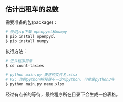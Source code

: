 ## 估计出租车的总数

需要准备的包(package)：

```bash
# 使用pip下载 openpyxl和numpy
$ pip install openpyxl
$ pip install numpy
```

执行方法：

```bash
# 进入程序目录
$ cd count-taxies

# python main.py 表格的文件名.xlsx
# PS: 你的python解释器不一定叫python，可能是python3等
$ python main.py name.xlsx
```

经过有点长的等待，最终程序所在目录下会生成一份表格。

